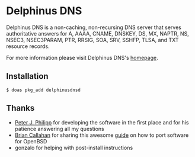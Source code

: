 # Delphinus DNS
Delphinus DNS is a non-caching, non-recursing DNS server that serves
authoritative answers for A, AAAA, CNAME, DNSKEY, DS, MX, NAPTR, NS,
NSEC3, NSEC3PARAM, PTR, RRSIG, SOA, SRV, SSHFP, TLSA, and TXT resource
records.

For more information please visit Delphinus DNS's [homepage](https://delphinusdns.org).

## Installation

```shell
$ doas pkg_add delphinusdnsd
```

## Thanks

* [Peter J. Philipp](https://delphinusdns.org/credits.html) for developing the software in the first place and for his patience answering all my questions
* [Brian Callahan](https://briancallahan.net) for sharing this awesome [guide](https://www.youtube.com/watch?v=z_TnemhzbXQ) on how to port software for OpenBSD
* gonzalo for helping with post-install instructions
